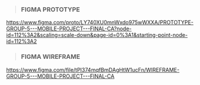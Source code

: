 > ### FIGMA PROTOTYPE 

https://www.figma.com/proto/LY740XU0mnWxdo975wWXXA/PROTOTYPE-GROUP-5---MOBILE-PROJECT---FINAL-CA?node-id=112%3A2&scaling=scale-down&page-id=0%3A1&starting-point-node-id=112%3A2

> ### FIGMA WIREFRAME 

https://www.figma.com/file/tPI374mqfBmDAgHtW1ucFn/WIREFRAME-GROUP-5---MOBILE-PROJECT---FINAL-CA
